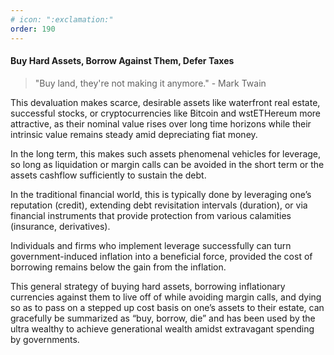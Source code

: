 ```yaml
---
# icon: ":exclamation:"
order: 190
---
```


#### Buy Hard Assets, Borrow Against Them, Defer Taxes

> "Buy land, they're not making it anymore." - Mark Twain

This devaluation makes scarce, desirable assets like waterfront real estate, successful stocks, or cryptocurrencies like Bitcoin and wstETHereum more attractive, as their nominal value rises over long time horizons while their intrinsic value remains steady amid depreciating fiat money.

In the long term, this makes such assets phenomenal vehicles for leverage, so long as liquidation or margin calls can be avoided in the short term or the assets cashflow sufficiently to sustain the debt.

In the traditional financial world, this is typically done by leveraging one’s reputation (credit), extending debt revisitation intervals (duration), or via financial instruments that provide protection from various calamities (insurance, derivatives).

Individuals and firms who implement leverage successfully can turn government-induced inflation into a beneficial force, provided the cost of borrowing remains below the gain from the inflation.

This general strategy of buying hard assets, borrowing inflationary currencies against them to live off of while avoiding margin calls, and dying so as to pass on a stepped up cost basis on one’s assets to their estate, can gracefully be summarized as “buy, borrow, die” and has been used by the ultra wealthy to achieve generational wealth amidst extravagant spending by governments.
